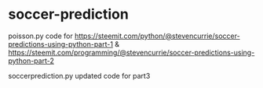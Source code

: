 # soccer-prediction

poisson.py 
code for https://steemit.com/python/@stevencurrie/soccer-predictions-using-python-part-1 & https://steemit.com/programming/@stevencurrie/soccer-predictions-using-python-part-2

soccerprediction.py
updated code for part3
